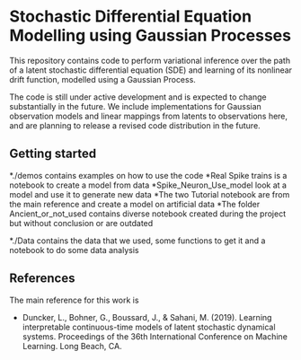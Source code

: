 # Stochastic Differential Equation Modelling using Gaussian Processes

This repository contains code to perform variational inference over the path of a latent stochastic differential equation (SDE) and learning of its nonlinear drift function, modelled using a Gaussian Process.

The code is still under active development and is expected to change substantially in the future. We include implementations for Gaussian observation models and linear mappings from latents to observations here, and are planning to release a revised code distribution in the future.

## Getting started
*./demos contains examples on how to use the code
 *Real Spike trains is a notebook to create a model from data
 *Spike_Neuron_Use_model look at a model and use it to generate new data
 *The two Tutorial notebook are from the main reference and create a model on artificial data
 *The folder Ancient_or_not_used contains diverse notebook created during the project but without conclusion or are outdated

*./Data contains the data that we used, some functions to get it and a notebook to do some data analysis

## References
The main reference for this work is
* Duncker, L., Bohner, G., Boussard, J., & Sahani, M. (2019). Learning interpretable continuous-time models of latent stochastic dynamical systems. Proceedings of the 36th International Conference on Machine Learning. Long Beach, CA.
